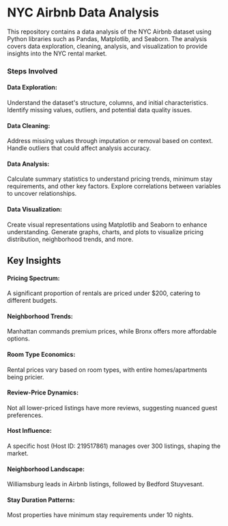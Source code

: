 # NYC Airbnb Data Analysis
This repository contains a data analysis of the NYC Airbnb dataset using Python libraries such as Pandas, Matplotlib, and Seaborn. The analysis covers data exploration, cleaning, analysis, and visualization to provide insights into the NYC rental market.

### Steps Involved
#### Data Exploration:
Understand the dataset's structure, columns, and initial characteristics.
Identify missing values, outliers, and potential data quality issues.
#### Data Cleaning:
Address missing values through imputation or removal based on context.
Handle outliers that could affect analysis accuracy.
#### Data Analysis:
Calculate summary statistics to understand pricing trends, minimum stay requirements, and other key factors.
Explore correlations between variables to uncover relationships.
#### Data Visualization:
Create visual representations using Matplotlib and Seaborn to enhance understanding.
Generate graphs, charts, and plots to visualize pricing distribution, neighborhood trends, and more.

## Key Insights
#### Pricing Spectrum: 
A significant proportion of rentals are priced under $200, catering to different budgets.
#### Neighborhood Trends:
Manhattan commands premium prices, while Bronx offers more affordable options.
#### Room Type Economics:
Rental prices vary based on room types, with entire homes/apartments being pricier.
#### Review-Price Dynamics: 
Not all lower-priced listings have more reviews, suggesting nuanced guest preferences.
#### Host Influence:
A specific host (Host ID: 219517861) manages over 300 listings, shaping the market.
#### Neighborhood Landscape: 
Williamsburg leads in Airbnb listings, followed by Bedford Stuyvesant.
#### Stay Duration Patterns: 
Most properties have minimum stay requirements under 10 nights.

